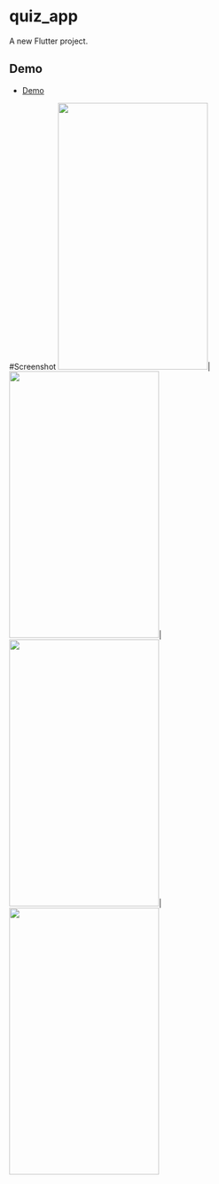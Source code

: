 # quiz_app

A new Flutter project.

## Demo

 - [Demo](https://moquizapp.netlify.app)


#Screenshot
 <img src="https://github.com/MohammadAliOmari/test/assets/123997624/c4794e0c-be3f-4fa4-b76c-8aa7eeecfcf0" width="270" height="480">| <img src="https://github.com/MohammadAliOmari/test/assets/123997624/d4934380-fb32-436b-b232-6006ee9f048a" width="270" height="480">| 
 <img src="https://github.com/MohammadAliOmari/test/assets/123997624/b8a0e33f-0820-4806-8d94-a4c0e27dd930" width="270" height="480">| <img src="https://github.com/MohammadAliOmari/test/assets/123997624/a4a3d63f-dbb8-47cc-a785-268f030d6c1f" width="270" height="480">
